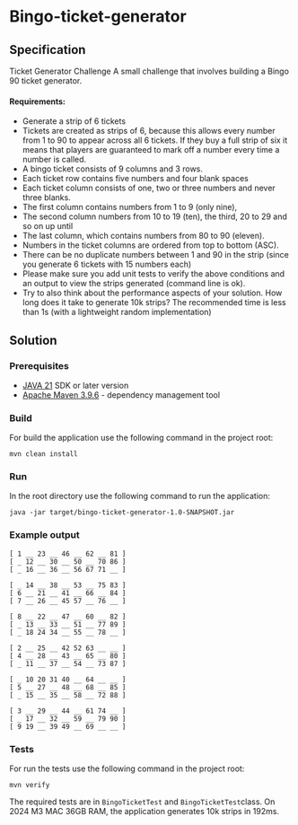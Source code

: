 # Bingo-ticket-generator

## Specification

Ticket Generator Challenge
A small challenge that involves building a Bingo 90 ticket generator.

#### Requirements:
* Generate a strip of 6 tickets
* Tickets are created as strips of 6, because this allows every number from 1 to 90 to appear across all 6 tickets. If they buy a full strip of six it means that players are guaranteed to mark off a number every time a number is called.
* A bingo ticket consists of 9 columns and 3 rows.
* Each ticket row contains five numbers and four blank spaces
* Each ticket column consists of one, two or three numbers and never three blanks.
* The first column contains numbers from 1 to 9 (only nine),
* The second column numbers from 10 to 19 (ten), the third, 20 to 29 and so on up until
* The last column, which contains numbers from 80 to 90 (eleven).
* Numbers in the ticket columns are ordered from top to bottom (ASC).
* There can be no duplicate numbers between 1 and 90 in the strip (since you generate 6 tickets with 15 numbers each)
* Please make sure you add unit tests to verify the above conditions and an output to view the strips generated (command line is ok).
* Try to also think about the performance aspects of your solution. How long does it take to generate 10k strips? The recommended time is less than 1s (with a lightweight random implementation)

## Solution
### Prerequisites
* [JAVA 21](https://www.java.com/en/download/) SDK or later version
* [Apache Maven 3.9.6](https://maven.apache.org/) - dependency management tool

### Build
For build the application use the following command in the project root:
```
mvn clean install
```

### Run
In the root directory use the following command to run the application:

```
java -jar target/bingo-ticket-generator-1.0-SNAPSHOT.jar
```

### Example output

```
[ 1 __ 23 __ 46 __ 62 __ 81 ]
[ _ 12 __ 30 __ 50 __ 70 86 ]
[ _ 16 __ 36 __ 56 67 71 __ ]

[ _ 14 __ 38 __ 53 __ 75 83 ]
[ 6 __ 21 __ 41 __ 66 __ 84 ]
[ 7 __ 26 __ 45 57 __ 76 __ ]

[ 8 __ 22 __ 47 __ 60 __ 82 ]
[ _ 13 __ 33 __ 51 __ 77 89 ]
[ _ 18 24 34 __ 55 __ 78 __ ]

[ 2 __ 25 __ 42 52 63 __ __ ]
[ 4 __ 28 __ 43 __ 65 __ 80 ]
[ _ 11 __ 37 __ 54 __ 73 87 ]

[ _ 10 20 31 40 __ 64 __ __ ]
[ 5 __ 27 __ 48 __ 68 __ 85 ]
[ _ 15 __ 35 __ 58 __ 72 88 ]

[ 3 __ 29 __ 44 __ 61 74 __ ]
[ _ 17 __ 32 __ 59 __ 79 90 ]
[ 9 19 __ 39 49 __ 69 __ __ ]
```

### Tests

For run the tests use the following command in the project root:
```
mvn verify 
```
The required tests are in `BingoTicketTest` and `BingoTicketTest`class.
On 2024 M3 MAC 36GB RAM, the application generates 10k strips in 192ms. 